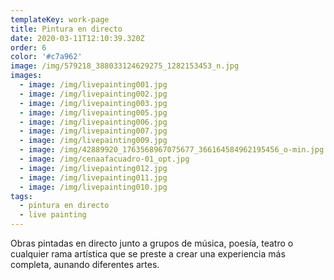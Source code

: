 ```yaml
---
templateKey: work-page
title: Pintura en directo
date: 2020-03-11T12:10:39.320Z
order: 6
color: '#c7a962'
image: /img/579218_388033124629275_1282153453_n.jpg
images:
  - image: /img/livepainting001.jpg
  - image: /img/livepainting002.jpg
  - image: /img/livepainting003.jpg
  - image: /img/livepainting005.jpg
  - image: /img/livepainting006.jpg
  - image: /img/livepainting007.jpg
  - image: /img/livepainting009.jpg
  - image: /img/42889920_1763568967075677_366164584962195456_o-min.jpg
  - image: /img/cenaafacuadro-01_opt.jpg
  - image: /img/livepainting012.jpg
  - image: /img/livepainting011.jpg
  - image: /img/livepainting010.jpg
tags:
  - pintura en directo
  - live painting
---
```

Obras pintadas en directo junto a grupos de música, poesía, teatro o cualquier rama artística que se preste a crear una experiencia más completa, aunando diferentes artes.
